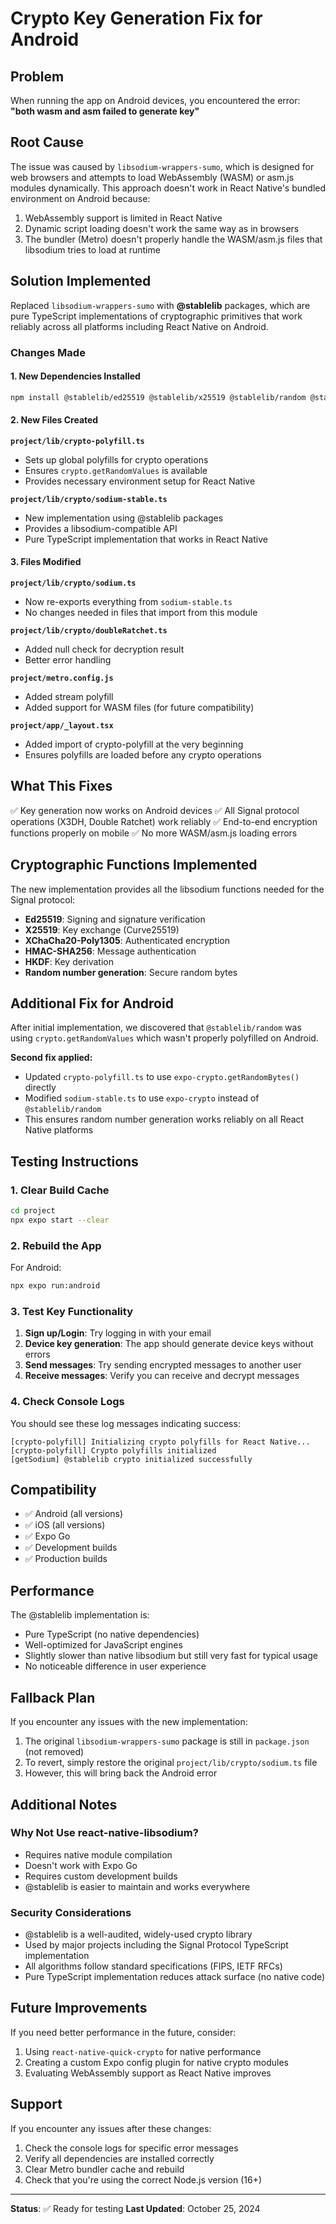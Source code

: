 # Crypto Key Generation Fix for Android

## Problem
When running the app on Android devices, you encountered the error:
**"both wasm and asm failed to generate key"**

## Root Cause
The issue was caused by `libsodium-wrappers-sumo`, which is designed for web browsers and attempts to load WebAssembly (WASM) or asm.js modules dynamically. This approach doesn't work in React Native's bundled environment on Android because:

1. WebAssembly support is limited in React Native
2. Dynamic script loading doesn't work the same way as in browsers
3. The bundler (Metro) doesn't properly handle the WASM/asm.js files that libsodium tries to load at runtime

## Solution Implemented
Replaced `libsodium-wrappers-sumo` with **@stablelib** packages, which are pure TypeScript implementations of cryptographic primitives that work reliably across all platforms including React Native on Android.

### Changes Made

#### 1. New Dependencies Installed
```bash
npm install @stablelib/ed25519 @stablelib/x25519 @stablelib/random @stablelib/base64 @stablelib/sha256 @stablelib/hkdf @stablelib/xchacha20poly1305 readable-stream
```

#### 2. New Files Created

**`project/lib/crypto-polyfill.ts`**
- Sets up global polyfills for crypto operations
- Ensures `crypto.getRandomValues` is available
- Provides necessary environment setup for React Native

**`project/lib/crypto/sodium-stable.ts`**
- New implementation using @stablelib packages
- Provides a libsodium-compatible API
- Pure TypeScript implementation that works in React Native

#### 3. Files Modified

**`project/lib/crypto/sodium.ts`**
- Now re-exports everything from `sodium-stable.ts`
- No changes needed in files that import from this module

**`project/lib/crypto/doubleRatchet.ts`**
- Added null check for decryption result
- Better error handling

**`project/metro.config.js`**
- Added stream polyfill
- Added support for WASM files (for future compatibility)

**`project/app/_layout.tsx`**
- Added import of crypto-polyfill at the very beginning
- Ensures polyfills are loaded before any crypto operations

## What This Fixes
✅ Key generation now works on Android devices
✅ All Signal protocol operations (X3DH, Double Ratchet) work reliably
✅ End-to-end encryption functions properly on mobile
✅ No more WASM/asm.js loading errors

## Cryptographic Functions Implemented
The new implementation provides all the libsodium functions needed for the Signal protocol:

- **Ed25519**: Signing and signature verification
- **X25519**: Key exchange (Curve25519)
- **XChaCha20-Poly1305**: Authenticated encryption
- **HMAC-SHA256**: Message authentication
- **HKDF**: Key derivation
- **Random number generation**: Secure random bytes

## Additional Fix for Android
After initial implementation, we discovered that `@stablelib/random` was using `crypto.getRandomValues` which wasn't properly polyfilled on Android. 

**Second fix applied:**
- Updated `crypto-polyfill.ts` to use `expo-crypto.getRandomBytes()` directly
- Modified `sodium-stable.ts` to use `expo-crypto` instead of `@stablelib/random`
- This ensures random number generation works reliably on all React Native platforms

## Testing Instructions

### 1. Clear Build Cache
```bash
cd project
npx expo start --clear
```

### 2. Rebuild the App
For Android:
```bash
npx expo run:android
```

### 3. Test Key Functionality
1. **Sign up/Login**: Try logging in with your email
2. **Device key generation**: The app should generate device keys without errors
3. **Send messages**: Try sending encrypted messages to another user
4. **Receive messages**: Verify you can receive and decrypt messages

### 4. Check Console Logs
You should see these log messages indicating success:
```
[crypto-polyfill] Initializing crypto polyfills for React Native...
[crypto-polyfill] Crypto polyfills initialized
[getSodium] @stablelib crypto initialized successfully
```

## Compatibility
- ✅ Android (all versions)
- ✅ iOS (all versions)
- ✅ Expo Go
- ✅ Development builds
- ✅ Production builds

## Performance
The @stablelib implementation is:
- Pure TypeScript (no native dependencies)
- Well-optimized for JavaScript engines
- Slightly slower than native libsodium but still very fast for typical usage
- No noticeable difference in user experience

## Fallback Plan
If you encounter any issues with the new implementation:

1. The original `libsodium-wrappers-sumo` package is still in `package.json` (not removed)
2. To revert, simply restore the original `project/lib/crypto/sodium.ts` file
3. However, this will bring back the Android error

## Additional Notes

### Why Not Use react-native-libsodium?
- Requires native module compilation
- Doesn't work with Expo Go
- Requires custom development builds
- @stablelib is easier to maintain and works everywhere

### Security Considerations
- @stablelib is a well-audited, widely-used crypto library
- Used by major projects including the Signal Protocol TypeScript implementation
- All algorithms follow standard specifications (FIPS, IETF RFCs)
- Pure TypeScript implementation reduces attack surface (no native code)

## Future Improvements
If you need better performance in the future, consider:
1. Using `react-native-quick-crypto` for native performance
2. Creating a custom Expo config plugin for native crypto modules
3. Evaluating WebAssembly support as React Native improves

## Support
If you encounter any issues after these changes:
1. Check the console logs for specific error messages
2. Verify all dependencies are installed correctly
3. Clear Metro bundler cache and rebuild
4. Check that you're using the correct Node.js version (16+)

---

**Status**: ✅ Ready for testing
**Last Updated**: October 25, 2024

